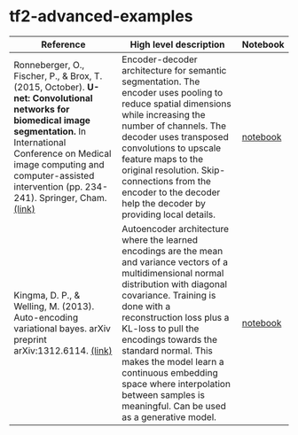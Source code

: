 # tf2-advanced-examples

| Reference | High level description | Notebook
| ------------- |-------------|-------------| 
| Ronneberger, O., Fischer, P., & Brox, T. (2015, October). **U-net: Convolutional networks for biomedical image segmentation.** In International Conference on Medical image computing and computer-assisted intervention (pp. 234-241). Springer, Cham. [(link)](https://link.springer.com/chapter/10.1007/978-3-319-24574-4_28) | Encoder-decoder architecture for semantic segmentation. The encoder uses pooling to reduce spatial dimensions while increasing the number of channels. The decoder uses transposed convolutions to upscale feature maps to the original resolution. Skip-connections from the encoder to the decoder help the decoder by providing local details. | [notebook](https://www.google.com) | 
| Kingma, D. P., & Welling, M. (2013). Auto-encoding variational bayes. arXiv preprint arXiv:1312.6114. [(link)](https://arxiv.org/abs/1312.6114v10) | Autoencoder architecture where the learned encodings are the mean and variance vectors of a multidimensional normal distribution with diagonal covariance. Training is done with a reconstruction loss plus a KL-loss to pull the encodings towards the standard normal. This makes the model learn a continuous embedding space where interpolation between samples is meaningful. Can be used as a generative model.| [notebook](https://www.google.com) | 
